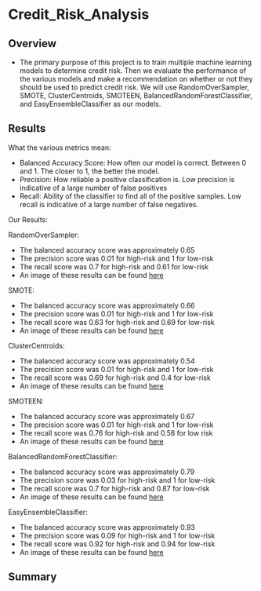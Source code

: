 # Credit_Risk_Analysis

## Overview

- The primary purpose of this project is to train multiple machine learning models to determine credit risk. Then we evaluate the performance of the various models and make a recommendation on whether or not they should be used to predict credit risk. We will use RandomOverSampler, SMOTE, ClusterCentroids, SMOTEEN, BalancedRandomForestClassifier, and EasyEnsembleClassifier as our models.

## Results
What the various metrics mean:
  - Balanced Accuracy Score: How often our model is correct. Between 0 and 1. The closer to 1, the better the model.
  - Precision: How reliable a positive classification is. Low precision is indicative of a large number of false positives
  - Recall: Ability of the classifier to find all of the positive samples. Low recall is indicative of a large number of false negatives.
 
Our Results:


  RandomOverSampler:
  - The balanced accuracy score was approximately 0.65
  - The precision score was 0.01 for high-risk and 1 for low-risk
  - The recall score was 0.7 for high-risk and 0.61 for low-risk
  - An image of these results can be found [here](https://github.com/azarowj/Credit_Risk_Analysis/blob/main/RandomOverSampling.png)

  SMOTE:
  - The balanced accuracy score was approximately 0.66
  - The precision score was 0.01 for high-risk and 1 for low-risk
  - The recall score was 0.63 for high-risk and 0.69 for low-risk
  - An image of these results can be found [here](https://github.com/azarowj/Credit_Risk_Analysis/blob/main/SMOTE.png)
 
 ClusterCentroids:
  - The balanced accuracy score was approximately 0.54
  - The precision score was 0.01 for high-risk and 1 for low-risk
  - The recall score was 0.69 for high-risk and 0.4 for low-risk
  - An image of these results can be found [here](https://github.com/azarowj/Credit_Risk_Analysis/blob/main/ClusterCentroids.png)
 
 SMOTEEN:
  - The balanced accuracy score was approximately 0.67
  - The precision score was 0.01 for high-risk and 1 for low-risk
  - The recall score was 0.76 for high-risk and 0.58 for low risk
  - An image of these results can be found [here](https://github.com/azarowj/Credit_Risk_Analysis/blob/main/SMOTEENN.png)
 
 BalancedRandomForestClassifier:
  - The balanced accuracy score was approximately 0.79
  - The precision score was 0.03 for high-risk and 1 for low-risk
  - The recall score was 0.7 for high-risk and 0.87 for low-risk
  - An image of these results can be found [here](https://github.com/azarowj/Credit_Risk_Analysis/blob/main/BalancedRandomForest.png)
  
 EasyEnsembleClassifier:
  - The balanced accuracy score was approximately 0.93
  - The precision score was 0.09 for high-risk and 1 for low-risk
  - The recall score was 0.92 for high-risk and 0.94 for low-risk
  - An image of these results can be found [here](https://github.com/azarowj/Credit_Risk_Analysis/blob/main/EasyEnsemble.png)
  

## Summary
